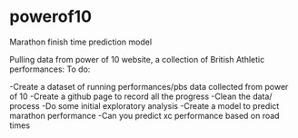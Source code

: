 # powerof10
Marathon finish time prediction model

Pulling data from power of 10 website, a collection of British Athletic performances:
To do:

-Create a dataset of running performances/pbs data collected from power of 10
-Create a github page to record all the progress 
-Clean the data/ process 
-Do some initial exploratory analysis 
-Create a model to predict marathon performance 
-Can you predict xc performance based on road times
